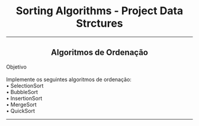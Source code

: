 <h1 align="center"/> Sorting Algorithms - Project Data Strctures </h1>
<hr>

<h2 align="center"/> Algoritmos de Ordenação </h2>

<p align="left"/> Objetivo <br><br> Implemente os seguintes algoritmos de ordenação:<br>
• SelectionSort <br>
• BubbleSort <br>
• InsertionSort <br>
• MergeSort <br>
• QuickSort </p>


<hr>
